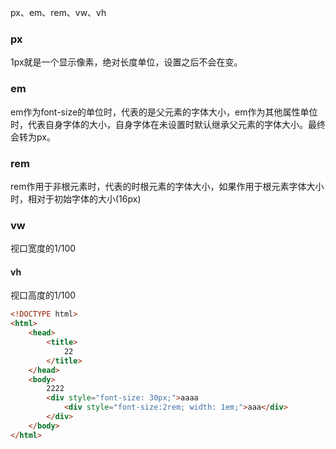 px、em、rem、vw、vh

### px

1px就是一个显示像素，绝对长度单位，设置之后不会在变。

### em

em作为font-size的单位时，代表的是父元素的字体大小，em作为其他属性单位时，代表自身字体的大小，自身字体在未设置时默认继承父元素的字体大小。最终会转为px。

### rem

rem作用于非根元素时，代表的时根元素的字体大小，如果作用于根元素字体大小时，相对于初始字体的大小(16px)

### vw

视口宽度的1/100

#### vh

视口高度的1/100

```html
<!DOCTYPE html>
<html>
    <head>
        <title>
            22
        </title>
    </head>
    <body>
        2222
        <div style="font-size: 30px;">aaaa
            <div style="font-size:2rem; width: 1em;">aaa</div>
        </div>
    </body>
</html>
```

